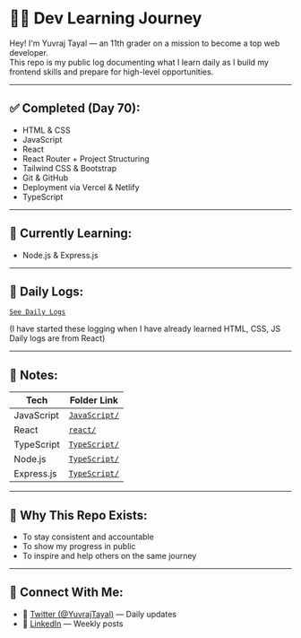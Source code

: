 # 👨‍💻 Dev Learning Journey

Hey! I'm Yuvraj Tayal — an 11th grader on a mission to become a top web developer.  
This repo is my public log documenting what I learn daily as I build my frontend skills and prepare for high-level opportunities.

---

## ✅ Completed (Day 70):
- HTML & CSS 
- JavaScript 
- React 
- React Router + Project Structuring
- Tailwind CSS & Bootstrap
- Git & GitHub 
- Deployment via Vercel & Netlify
- TypeScript
---

## 🚀 Currently Learning:
- Node.js & Express.js
---

## 📅 Daily Logs:
  [`See Daily Logs`](./Daily_Logs) 

(I have started these logging when I have already learned HTML, CSS, JS Daily logs are from React)

---

## 📄 Notes:
| Tech        | Folder Link                      |
|-------------|----------------------------------|
| JavaScript       | [`JavaScript/`](./JavaScript)              |
| React       | [`react/`](./react)              |
| TypeScript       | [`TypeScript/`](./TypeScript)              |
| Node.js       | [`TypeScript/`](./Node.Js)              |
| Express.js       | [`TypeScript/`](./Express.js)              |

---

## 🧠 Why This Repo Exists:
- To stay consistent and accountable
- To show my progress in public
- To inspire and help others on the same journey

---

## 📍 Connect With Me:
- 💬 [Twitter (@YuvrajTayal)](https://x.com/YuvrajTayal) — Daily updates
- 🔗 [LinkedIn](https://www.linkedin.com/in/yuvraj-tayal-7a3a48356/) — Weekly posts
